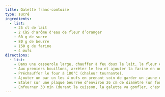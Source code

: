 ```yaml
---
title: Galette franc-comtoise
type: sucré
ingredients:
  - list:
    - 25 cl de lait
    - 2 CàS d'arôme d'eau de fleur d’oranger
    - 60 g de sucre
    - 80 g de beurre
    - 150 g de farine
    - 4 œufs
directions:
  - list:
    - Dans une casserole large, chauffer à feu doux le lait, la fleur d’oranger, le sucre et le beurre.
    - Aux premiers bouillons, arrêter le feu et ajouter la farine en une seule fois. Mélanger assez vivement de telle sorte que la pâte fasse une boule homogène qui se détache de la casserole.
    - Préchauffer le four à 180°C (chaleur tournante).
    - Ajouter un par un les 4 œufs en prenant soin de garder un jaune d’œuf.
    - Etaler sur une plaque beurrée d’environ 26 cm de diamètre (un fond de moule amovible ou un lèche frite). Façonner la galette puis terminer en la dorant avec le jaune d’œuf à l’aide d’une fourchette pour faire des stries.
    - Enfourner 30 min (durant la cuisson, la galette va gonfler, c'est normal).
---
```

